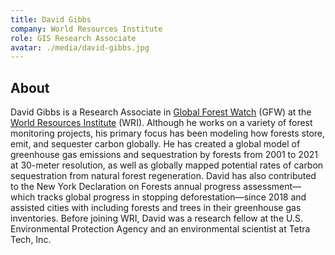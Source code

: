 ```yaml
---
title: David Gibbs
company: World Resources Institute
role: GIS Research Associate
avatar: ./media/david-gibbs.jpg
---
```

## About

David Gibbs is a Research Associate in [Global Forest Watch](https://www.globalforestwatch.org/) (GFW) at the [World Resources Institute](https://www.wri.org/) (WRI). Although he works on a variety of forest monitoring projects, his primary focus has been modeling how forests store, emit, and sequester carbon globally. He has created a global model of greenhouse gas emissions and sequestration by forests from 2001 to 2021 at 30-meter resolution, as well as globally mapped potential rates of carbon sequestration from natural forest regeneration. David has also contributed to the New York Declaration on Forests annual progress assessment—which tracks global progress in stopping deforestation—since 2018 and assisted cities with including forests and trees in their greenhouse gas inventories. Before joining WRI, David was a research fellow at the U.S. Environmental Protection Agency and an environmental scientist at Tetra Tech, Inc.